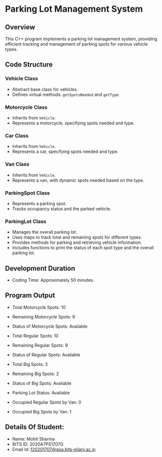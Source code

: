 # Parking Lot Management System

## Overview

This C++ program implements a parking lot management system, providing efficient tracking and management of parking spots for various vehicle types.

## Code Structure

### Vehicle Class

- Abstract base class for vehicles.
- Defines virtual methods: `getSpotsNeeded` and `getType`.

### Motorcycle Class

- Inherits from `Vehicle`.
- Represents a motorcycle, specifying spots needed and type.

### Car Class

- Inherits from `Vehicle`.
- Represents a car, specifying spots needed and type.

### Van Class

- Inherits from `Vehicle`.
- Represents a van, with dynamic spots needed based on the type.

### ParkingSpot Class

- Represents a parking spot.
- Tracks occupancy status and the parked vehicle.

### ParkingLot Class

- Manages the overall parking lot.
- Uses maps to track total and remaining spots for different types.
- Provides methods for parking and retrieving vehicle information.
- Includes functions to print the status of each spot type and the overall parking lot.

## Development Duration

- Coding Time: Approximately 50 minutes.

## Program Output

- Total Motorcycle Spots: 10
- Remaining Motorcycle Spots: 9
- Status of Motorcycle Spots: Available

- Total Regular Spots: 10
- Remaining Regular Spots: 9
- Status of Regular Spots: Available

- Total Big Spots: 3
- Remaining Big Spots: 2
- Status of Big Spots: Available

- Parking Lot Status: Available
- Occupied Regular Spots by Van: 0
- Occupied Big Spots by Van: 1

## Details Of Student:
- Name: Mohit Sharma
- BITS ID: 2020A7PS1707G
- Email Id: f20201707@goa.bits-pilani.ac.in
